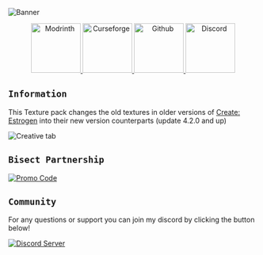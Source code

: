 
![Banner](https://cdn.modrinth.com/data/Z8wu7KNE/images/afd1e7ccf6e698e2026a583434f04865418876db.png)

<div align="center">
<center>
<a href="https://modrinth.com/mod/new-estrogen-textures/versions">
    <img src="https://cdn.jsdelivr.net/npm/@intergrav/devins-badges@3/assets/cozy-minimal/available/modrinth_vector.svg" width="100" height="100" alt="Modrinth">
</a>
<a href="https://www.curseforge.com/minecraft/texture-packs/new-estrogen-textures">
    <img src="https://cdn.jsdelivr.net/npm/@intergrav/devins-badges@3/assets/cozy-minimal/available/curseforge_vector.svg" width="100" height="100" alt="Curseforge">
</a>
<a href="https://github.com/MayaqqDev/new-estrogen-textures/">
    <img src="https://cdn.jsdelivr.net/npm/@intergrav/devins-badges@3/assets/cozy-minimal/available/github_vector.svg" width="100" height="100" alt="Github">
</a>
<a href="https://discord.gg/hue">
    <img src="https://cdn.jsdelivr.net/npm/@intergrav/devins-badges@3/assets/cozy-minimal/social/discord-plural_vector.svg" width="100" height="100" alt="Discord">
</a>
</center>
</div>

## `Information`

This Texture pack changes the old textures in older versions of [Create: Estrogen](https://modrinth.com/mod/estrogen) into their new version counterparts (update 4.2.0 and up)

![Creative tab](https://cdn.modrinth.com/data/Z8wu7KNE/images/1206be6674997654cd8582de2471515d0161223f.png)

## `Bisect Partnership`

[![Promo Code](https://www.bisecthosting.com/partners/custom-banners/3af862e4-2c3a-4ae5-9caf-cc9f80d19620.png)](https://bisecthosting.com/mayaqq)

## `Community`

For any questions or support you can join my discord by clicking the button below!

[![Discord Server](https://cdn.jsdelivr.net/npm/@intergrav/devins-badges@3/assets/cozy/social/discord-plural_vector.svg)](https://discord.gg/w7PpGax9Bq)
